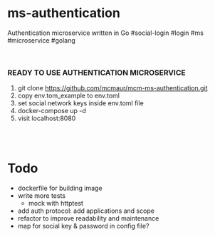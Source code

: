 # ms-authentication
Authentication microservice written in Go #social-login #login #ms #microservice #golang

<br/>

### READY TO USE AUTHENTICATION MICROSERVICE

1. git clone https://github.com/mcmaur/mcm-ms-authentication.git
2. copy env.tom_example to env.toml
3. set social network keys inside env.toml file
4. docker-compose up -d
5. visit localhost:8080

<br/>
<br/>


# Todo
- dockerfile for building image
- write more tests
  - mock with httptest
- add auth protocol: add applications and scope
- refactor to improve readability and maintenance
- map for social key & password in config file?
